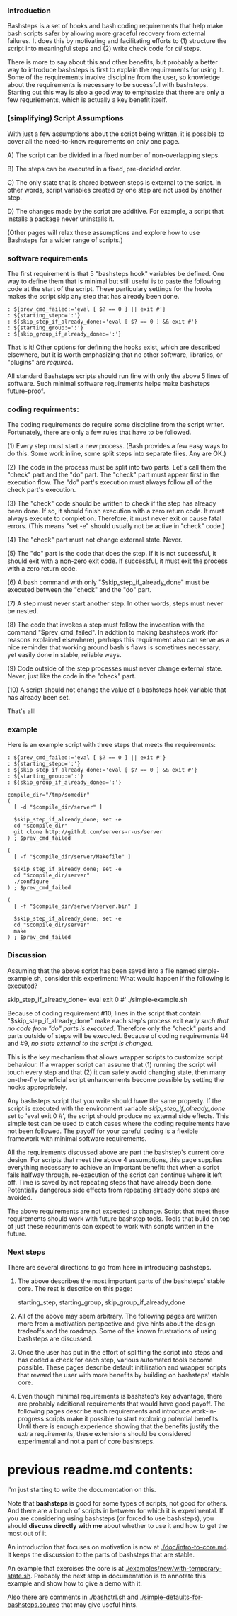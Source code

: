 
### Introduction

Bashsteps is a set of hooks and bash coding requirements that help
make bash scripts safer by allowing more graceful recovery from
external failures. It does this by motivating and facilitating efforts
to (1) structure the script into meaningful steps and (2) write check
code for *all* steps.

There is more to say about this and other benefits, but probably a
better way to introduce bashsteps is first to explain the requirements
for using it.  Some of the requirements involve discipline from the
user, so knowledge about the requirements is necessary to be sucessful
with bashsteps.  Starting out this way is also a good way to emphasize
that there are only a few requriements, which is actually a key
benefit itself.

### (simplifying) Script Assumptions

With just a few assumptions about the script being written, it is
possible to cover all the need-to-know requrements on only one page.

A)  The script can be divided in a fixed number of non-overlapping
    steps.

B)  The steps can be executed in a fixed, pre-decided order.

C)  The only state that is shared between steps is external to the
    script.  In other words, script variables created by one step are not
    used by another step.

D)  The changes made by the script are additive.  For example, a script
    that installs a package never uninstalls it.

(Other pages will relax these assumptions and explore how to use
Bashsteps for a wider range of scripts.)

### software requirements

The first requirement is that 5 "bashsteps hook" variables be defined.
One way to define them that is minimal but still useful is to paste the
following code at the start of the script.  These particulary settings
for the hooks makes the script skip any step that has already been
done.

```
: ${prev_cmd_failed:='eval [ $? == 0 ] || exit #'}
: ${starting_step:=':'}
: ${skip_step_if_already_done:='eval [ $? == 0 ] && exit #'}
: ${starting_group:=':'}
: ${skip_group_if_already_done:=':'}
```

That is it!  Other options for defining the hooks exist, which are
described elsewhere, but it is worth emphasizing that no other
software, libraries, or "plugins" are *required*.

All standard Bashsteps scripts should run fine with only the above 5
lines of software.  Such minimal software requirements helps make
bashsteps future-proof.

### coding requirments:

The coding requirements do require some discipline from the script
writer.  Fortunately, there are only a few rules that have to be
followed.

(1) Every step must start a new process.  (Bash provides a few easy
ways to do this.  Some work inline, some split steps into separate
files.  Any are OK.)

(2) The code in the process must be split into two parts.  Let's call
them the "check" part and the "do" part.  The "check" part must appear
first in the execution flow.  The "do" part's execution must always
follow all of the check part's execution.

(3) The "check" code should be written to check if the step has
already been done.  If so, it should finish execution with a zero
return code.  It must always execute to completion.  Therefore, it
must never exit or cause fatal errors.  (This means "set -e" should
usually not be active in "check" code.)

(4) The "check" part must not change external state.  Never.  

(5) The "do" part is the code that does the step.  If it is not
successful, it should exit with a non-zero exit code.  If successful,
it must exit the process with a zero return code.

(6) A bash command with only "$skip_step_if_already_done" must be executed between
the "check" and the "do" part.

(7) A step must never start another step.  In other words, steps must
never be nested.

(8) The code that invokes a step must follow the invocation with the
command "$prev_cmd_failed".  In addtion to making
bashsteps work (for reasons explained elsewhere), perhaps this
requirement also can serve as a nice reminder that working around
bash's flaws is sometimes necessary, yet easily done in stable,
reliable ways.

(9) Code outside of the step processes must never change external state.
Never, just like the code in the "check" part.

(10) A script should not change the value of a bashsteps hook variable
that has already been set.

That's all!

### example

Here is an example script with three steps that meets the requirements:

```
: ${prev_cmd_failed:='eval [ $? == 0 ] || exit #'}
: ${starting_step:=':'}
: ${skip_step_if_already_done:='eval [ $? == 0 ] && exit #'}
: ${starting_group:=':'}
: ${skip_group_if_already_done:=':'}

compile_dir="/tmp/somedir"
(
  [ -d "$compile_dir/server" ]

  $skip_step_if_already_done; set -e
  cd "$compile_dir"
  git clone http://github.com/servers-r-us/server
) ; $prev_cmd_failed

(
  [ -f "$compile_dir/server/Makefile" ]

  $skip_step_if_already_done; set -e
  cd "$compile_dir/server"
  ./configure
) ; $prev_cmd_failed

(
  [ -f "$compile_dir/server/server.bin" ]

  $skip_step_if_already_done; set -e
  cd "$compile_dir/server"
  make
) ; $prev_cmd_failed
```

### Discussion

Assuming that the above script has been saved into a file named
simple-example.sh, consider this experiment: What would happen if the
following is executed?

skip_step_if_already_done='eval exit 0 #'  ./simple-example.sh

Because of coding requirement #10, lines in the script that contain
"$skip_step_if_already_done" make each step's process exit early *such that
no code from "do" parts is executed.* Therefore only the "check" parts and
parts outside of steps will be executed.  Because of coding
requirements #4 and #9, *no state external to the script is changed.*

This is the key mechanism that allows wrapper scripts to customize
script behaviour.  If a wrapper script can assume that (1) running the
script will touch every step and that (2) it can safely avoid changing
state, then many on-the-fly beneficial script enhancements become
possible by setting the hooks appropriately.

Any bashsteps script that you write should have the same property. If
the script is executed with the environment variable
*skip_step_if_already_done* set to 'eval exit 0 #', the script should
produce no external side effects.  This simple test can be used to
catch cases where the coding requirements have not been followed.  The
payoff for your careful coding is a flexible framework with minimal
software requirements.

All the requirements discussed above are part the bashstep's current
core design.  For scripts that meet the above 4 assumptions, this page
supplies everything necessary to achieve an important benefit: that when
a script fails halfway through, re-execution of the script can
continue where it left off.  Time is saved by not repeating steps that
have already been done.  Potentially dangerous side effects from
repeating already done steps are avoided.

The above requirements are not expected to change.  Script that meet
these requirements should work with future bashstep tools.  Tools that
build on top of just these requriments can expect to work with scripts
written in the future.

### Next steps

There are several directions to go from here in introducing bashsteps.

1) The above describes the most important parts of the bashsteps'
   stable core.  The rest is describe on this page:

   starting_step, starting_group, skip_group_if_already_done

2) All of the above may seem arbitrary.  The following pages are
   written more from a motivation perspective and give hints about the
   design tradeoffs and the roadmap.  Some of the known frustrations
   of using bashsteps are discussed.

3) Once the user has put in the effort of splitting the script into
   steps and has coded a check for each step, various automated tools
   become possible.  These pages describe default initilization and
   wrapper scripts that reward the user with more benefits by building
   on bashsteps' stable core.

4) Even though minimal requirements is bashstep's key advantage, there
   are probably additional requirements that would have good payoff.
   The following pages describe such requirements and introduce
   work-in-progress scripts make it possible to start exploring
   potential benefits.  Until there is enough experience showing that
   the benefits justify the extra requirements, these extensions
   should be considered experimental and not a part of core bashsteps.



# previous readme.md contents:

I'm just starting to write the documentation on this.

Note that **bashsteps** is good for some types of scripts, not good
for others.  And there are a bunch of scripts in between for which it
is experimental.  If you are considering using bashsteps (or forced to
use bashsteps), you should **discuss directly with me** about whether
to use it and how to get the most out of it.

An introduction that focuses on motivation is now at
[./doc/intro-to-core.md](./doc/intro-to-core.md).  It keeps the
discussion to the parts of bashsteps that are stable.

An example that exercises the core is at
[./examples/new/with-temporary-state.sh](./examples/new/with-temporary-state.sh).
Probably the next step in documentation is to annotate this example
and show how to give a demo with it.

Also there are comments in [./bashctrl.sh](./bashctrl.sh) and
[./simple-defaults-for-bashsteps.source](./simple-defaults-for-bashsteps.source)
that may give useful hints.
